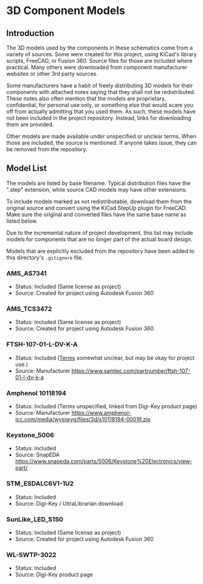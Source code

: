 # 3D Component Models

## Introduction

The 3D models used by the components in these schematics come from a variety
of sources. Some were created for this project, using KiCad's library
scripts, FreeCAD, or Fusion 360. Source files for those are included where
practical. Many others were downloaded from component manufacturer websites
or other 3rd party sources.

Some manufacturers have a habit of freely distributing 3D models for their
components with attached notes saying that they shall not be redistributed.
These notes also often mention that the models are proprietary, confidential,
for personal use only, or something else that would scare you off from
actually admitting that you used them. As such, these models have not been
included in the project repository. Instead, links for downloading them
are provided.

Other models are made available under unspecified or unclear terms.
When those are included, the source is mentioned. If anyone takes issue,
they can be removed from the repository.

## Model List

The models are listed by base filename. Typical distribution files have
the ".step" extension, while source CAD models may have other extensions.

To include models marked as not redistributable, download them from the
original source and convert using the KiCad StepUp plugin for FreeCAD.
Make sure the original and converted files have the same base name as
listed below.

Due to the incremental nature of project development, this list may include
models for components that are no longer part of the actual board design.

Models that are explicitly excluded from the repository have been added to
this directory's `.gitignore` file.

### AMS_AS7341
* Status: Included (Same license as project)
* Source: Created for project using Autodesk Fusion 360

### AMS_TCS3472
* Status: Included (Same license as project)
* Source: Created for project using Autodesk Fusion 360

### FTSH-107-01-L-DV-K-A
* Status: Included ([Terms](https://www.cadenas.de/terms-of-use-3d-cad-models)
  somewhat unclear, but may be okay for project use.)
* Source: Manufacturer <https://www.samtec.com/partnumber/ftsh-107-01-l-dv-k-a>

### Amphenol 10118194
* Status: Included (Terms unspecified, linked from Digi-Key product page)
* Source: Manufacturer <https://www.amphenol-icc.com/media/wysiwyg/files/3d/s10118194-0001lf.zip>

### Keystone_5006
* Status: Included
* Source: SnapEDA <https://www.snapeda.com/parts/5006/Keystone%20Electronics/view-part/>

### STM_ESDALC6V1-1U2
* Status: Included
* Source: Digi-Key / UltraLibrarian download

### SunLike_LED_S1S0
* Status: Included (Same license as project)
* Source: Created for project using Autodesk Fusion 360

### WL-SWTP-3022
* Status: Included
* Source: Digi-Key product page
